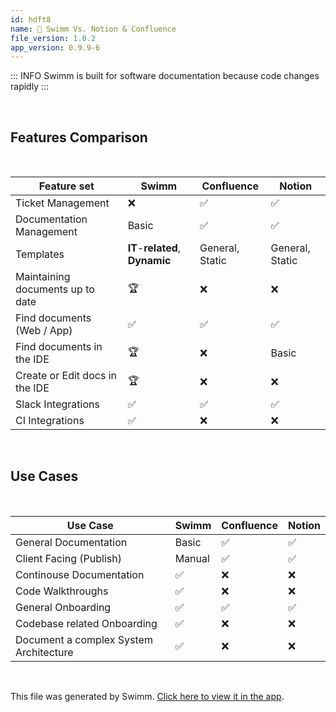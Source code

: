 ```yaml
---
id: hdft8
name: 💪 Swimm Vs. Notion & Confluence
file_version: 1.0.2
app_version: 0.9.9-6
---
```


<!--BANNER-->
::: INFO
Swimm is built for software documentation because code changes rapidly
:::

<br/>

## Features Comparison

<br/>

|**Feature set**                 |**Swimm**                       |Confluence     |Notion         |
|--------------------------------|--------------------------------|---------------|---------------|
|Ticket Management               |❌                               |✅              |✅              |
|Documentation Management        |Basic                           |✅              |✅              |
|Templates                       |**IT**\-**related**, **Dynamic**|General, Static|General, Static|
|Maintaining documents up to date|🏆                              |❌              |❌              |
|Find documents (Web / App)      |✅                               |✅              |✅              |
|Find documents in the IDE       |🏆                              |❌              |Basic          |
|Create or Edit docs in the IDE  |🏆                              |❌              |❌              |
|Slack Integrations              |✅                               |✅              |✅              |
|CI Integrations                 |✅                               |❌              |❌              |

<br/>




## Use Cases

<br/>

|**Use Case**                          |**Swimm**|Confluence|Notion|
|--------------------------------------|---------|----------|------|
|General Documentation                 |Basic    |✅         |✅     |
|Client Facing (Publish)               |Manual   |✅         |✅     |
|Continouse Documentation              |✅        |❌         |❌     |
|Code Walkthroughs                     |✅        |❌         |❌     |
|General Onboarding                    |✅        |✅         |✅     |
|Codebase related Onboarding           |✅        |❌         |❌     |
|Document a complex System Architecture|✅        |❌         |❌     |

<br/>

This file was generated by Swimm. [Click here to view it in the app](http://localhost:5000/repos/Z2l0aHViJTNBJTNBcHJvcGVydHktbGlzdGluZy1zYW5kYm94JTNBJTNBc3dpbW1pbw==/docs/hdft8).